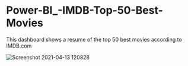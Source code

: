 # Power-BI_-IMDB-Top-50-Best-Movies


This dashboard shows a resume of the top 50 best movies according to IMDB.com

![Screenshot 2021-04-13 120828](https://user-images.githubusercontent.com/82416378/114543506-33c89700-9c51-11eb-8181-2c49b6161f7b.png)
